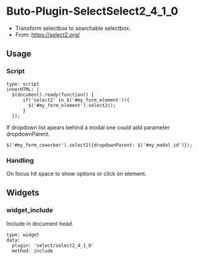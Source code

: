 # Buto-Plugin-SelectSelect2_4_1_0

<ul>
<li>Transform selectbox to searchable selectbox.</li>
<li>From: <a href="https://select2.org/">https://select2.org/</a></li>
</ul>

<a name="key_0"></a>

## Usage



<a name="key_0_0"></a>

### Script

<pre><code>type: script
innerHTML: |
  $(document).ready(function() {
      if('select2' in $('#my_form_element')){
        $('#my_form_element').select2();
      }
  });</code></pre>
<p>If dropdown list apears behind a modal one could add parameter dropdownParent.</p>
<pre><code>$('#my_form_coworker').select2({dropdownParent: $('#my_modal_id')});</code></pre>

<a name="key_0_1"></a>

### Handling

<p>On focus hit space to show options or click on element.</p>

<a name="key_1"></a>

## Widgets



<a name="key_1_0"></a>

### widget_include

<p>Include in document head.</p>
<pre><code>type: widget
data:
  plugin: 'select/select2_4_1_0'
  method: include</code></pre>

